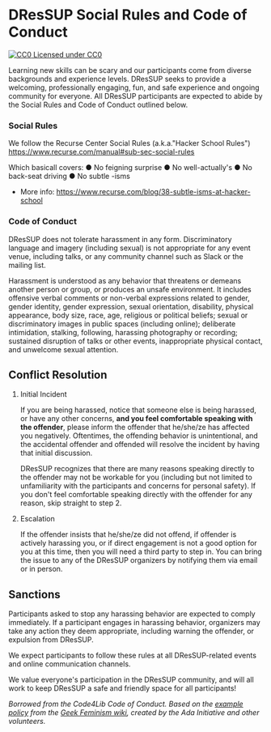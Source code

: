 DResSUP Social Rules and Code of Conduct
=================

[![CC0](http://i.creativecommons.org/p/zero/1.0/80x15.png) Licensed under CC0](http://creativecommons.org/publicdomain/zero/1.0/)

Learning new skills can be scary and our participants come from diverse backgrounds and experience levels. DResSUP seeks to provide a welcoming, professionally engaging, fun, and safe experience and ongoing community for everyone. All DResSUP participants are expected to abide by the Social Rules and Code of Conduct outlined below.

### Social Rules

We follow the Recurse Center Social Rules (a.k.a."Hacker School Rules")
https://www.recurse.com/manual#sub-sec-social-rules

Which basicall covers:
● No feigning surprise 
● No well-actually's 
● No back-seat driving 
● No subtle -isms
  * More info: https://www.recurse.com/blog/38-subtle-isms-at-hacker-school

### Code of Conduct

DResSUP does not tolerate harassment in any form. Discriminatory language and 
imagery (including sexual) is not appropriate for any event venue, including 
talks, or any community channel such as Slack or the mailing list.

Harassment is understood as any behavior that threatens or demeans another
person or group, or produces an unsafe environment.  It includes offensive
verbal comments or non-verbal expressions related to gender, gender identity,
gender expression, sexual orientation, disability, physical appearance,
body size, race, age, religious or political beliefs; sexual or
discriminatory images in public spaces (including online); deliberate
intimidation, stalking, following, harassing photography or recording;
sustained disruption of talks or other events, inappropriate physical
contact, and unwelcome sexual attention.

## Conflict Resolution

1. Initial Incident

    If you are being harassed, notice that someone else is being harassed,
    or have any other concerns, __and you feel comfortable speaking with
    the offender__, please inform the offender that he/she/ze has affected you 
    negatively. Oftentimes, the offending behavior is unintentional, and the 
    accidental offender and offended will resolve the incident by having 
    that initial discussion.
    
    DResSUP recognizes that there are many reasons speaking directly to
    the offender may not be workable for you (including but not limited to
    unfamiliarity with the participants and concerns for personal safety). If you don't feel comfortable 
    speaking directly with the offender for any reason, skip straight to 
    step 2.

2. Escalation 

    If the offender insists that he/she/ze did not offend, if offender is
    actively harassing you, or if direct engagement is not a good option
    for you at this time, then you will need a third party to step in. You can bring the issue to any of the DResSUP organizers by notifying them via email or in person.

## Sanctions

Participants asked to stop any harassing behavior are expected to comply
immediately.  If a participant engages in harassing behavior, organizers may
take any action they deem appropriate, including warning the offender,
or expulsion from DResSUP.

We expect participants to follow these rules at all DResSUP-related
events and online communication channels.

We value everyone's participation in the DResSUP community, and will all
work to keep DResSUP a safe and friendly space for all participants!

*Borrowed from the Code4Lib Code of Conduct. Based on the [example policy](http://geekfeminism.wikia.com/wiki/Conference_anti-harassment)
from the [Geek Feminism wiki](http://geekfeminism.wikia.com/), created by the
Ada Initiative and other volunteers.*
